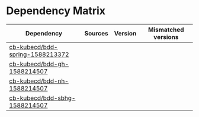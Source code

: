 # Dependency Matrix

Dependency | Sources | Version | Mismatched versions
---------- | ------- | ------- | -------------------
[cb-kubecd/bdd-spring-1588213372](https://github.com/cb-kubecd/bdd-spring-1588213372.git) |  | []() | 
[cb-kubecd/bdd-gh-1588214507](https://github.com/cb-kubecd/bdd-gh-1588214507.git) |  | []() | 
[cb-kubecd/bdd-nh-1588214507](https://github.com/cb-kubecd/bdd-nh-1588214507.git) |  | []() | 
[cb-kubecd/bdd-sbhg-1588214507](https://github.com/cb-kubecd/bdd-sbhg-1588214507.git) |  | []() | 
